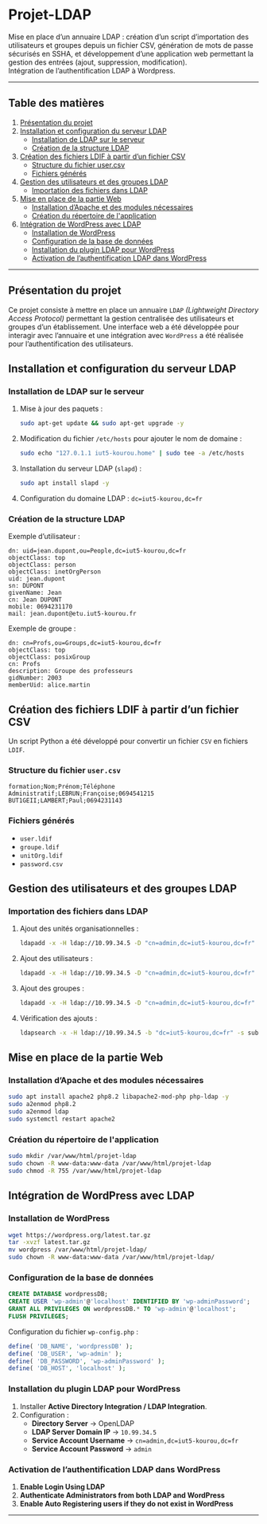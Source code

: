 # Projet-LDAP
Mise en place d’un annuaire LDAP : création d’un script d’importation des utilisateurs et groupes depuis un fichier CSV, génération de mots de passe sécurisés en SSHA, et développement d’une application web permettant la gestion des entrées (ajout, suppression, modification).  
Intégration de l’authentification LDAP à Wordpress.

---

## Table des matières
1. [Présentation du projet](#présentation-du-projet)
2. [Installation et configuration du serveur LDAP](#installation-et-configuration-du-serveur-ldap)
   - [Installation de LDAP sur le serveur](#installation-de-ldap-sur-le-serveur)
   - [Création de la structure LDAP](#création-de-la-structure-ldap)
3. [Création des fichiers LDIF à partir d’un fichier CSV](#création-des-fichiers-ldif-à-partir-dun-fichier-csv)
   - [Structure du fichier user.csv](#structure-du-fichier-usercsv)
   - [Fichiers générés](#fichiers-générés)
4. [Gestion des utilisateurs et des groupes LDAP](#gestion-des-utilisateurs-et-des-groupes-ldap)
   - [Importation des fichiers dans LDAP](#importation-des-fichiers-dans-ldap)
5. [Mise en place de la partie Web](#mise-en-place-de-la-partie-web)
   - [Installation d’Apache et des modules nécessaires](#installation-dapache-et-des-modules-nécessaires)
   - [Création du répertoire de l'application](#création-du-répertoire-de-lapplication)
6. [Intégration de WordPress avec LDAP](#intégration-de-wordpress-avec-ldap)
   - [Installation de WordPress](#installation-de-wordpress)
   - [Configuration de la base de données](#configuration-de-la-base-de-données)
   - [Installation du plugin LDAP pour WordPress](#installation-du-plugin-ldap-pour-wordpress)
   - [Activation de l’authentification LDAP dans WordPress](#activation-de-lauthentification-ldap-dans-wordpress)

---

## Présentation du projet

Ce projet consiste à mettre en place un annuaire `LDAP` *_(Lightweight Directory Access Protocol)_* permettant la gestion centralisée des utilisateurs et groupes d’un établissement. Une interface web a été développée pour interagir avec l’annuaire et une intégration avec `WordPress` a été réalisée pour l’authentification des utilisateurs.

## Installation et configuration du serveur LDAP

### Installation de LDAP sur le serveur

1. Mise à jour des paquets :
   ```bash
   sudo apt-get update && sudo apt-get upgrade -y
   ```
2. Modification du fichier `/etc/hosts` pour ajouter le nom de domaine :
   ```bash
   sudo echo "127.0.1.1 iut5-kourou.home" | sudo tee -a /etc/hosts
   ```
3. Installation du serveur LDAP (`slapd`) :
   ```bash
   sudo apt install slapd -y
   ```
4. Configuration du domaine LDAP : `dc=iut5-kourou,dc=fr`

### Création de la structure LDAP

Exemple d’utilisateur :
```ldif
dn: uid=jean.dupont,ou=People,dc=iut5-kourou,dc=fr
objectClass: top
objectClass: person
objectClass: inetOrgPerson
uid: jean.dupont
sn: DUPONT
givenName: Jean
cn: Jean DUPONT
mobile: 0694231170
mail: jean.dupont@etu.iut5-kourou.fr
```

Exemple de groupe :
```ldif
dn: cn=Profs,ou=Groups,dc=iut5-kourou,dc=fr
objectClass: top
objectClass: posixGroup
cn: Profs
description: Groupe des professeurs
gidNumber: 2003
memberUid: alice.martin
```

## Création des fichiers LDIF à partir d’un fichier CSV

Un script Python a été développé pour convertir un fichier `CSV` en fichiers `LDIF`.

### Structure du fichier `user.csv`
```
formation;Nom;Prénom;Téléphone
Administratif;LEBRUN;Françoise;0694541215
BUT1GEII;LAMBERT;Paul;0694231143
```

### Fichiers générés
- `user.ldif`
- `groupe.ldif`
- `unitOrg.ldif`
- `password.csv`

## Gestion des utilisateurs et des groupes LDAP

### Importation des fichiers dans LDAP

1. Ajout des unités organisationnelles :
   ```bash
   ldapadd -x -H ldap://10.99.34.5 -D "cn=admin,dc=iut5-kourou,dc=fr" -W -f unitOrg.ldif
   ```
2. Ajout des utilisateurs :
   ```bash
   ldapadd -x -H ldap://10.99.34.5 -D "cn=admin,dc=iut5-kourou,dc=fr" -W -f user.ldif
   ```
3. Ajout des groupes :
   ```bash
   ldapadd -x -H ldap://10.99.34.5 -D "cn=admin,dc=iut5-kourou,dc=fr" -W -f groupe.ldif
   ```
4. Vérification des ajouts :
   ```bash
   ldapsearch -x -H ldap://10.99.34.5 -b "dc=iut5-kourou,dc=fr" -s sub
   ```

## Mise en place de la partie Web

### Installation d’Apache et des modules nécessaires

```bash
sudo apt install apache2 php8.2 libapache2-mod-php php-ldap -y
sudo a2enmod php8.2
sudo a2enmod ldap
sudo systemctl restart apache2
```

### Création du répertoire de l'application

```bash
sudo mkdir /var/www/html/projet-ldap
sudo chown -R www-data:www-data /var/www/html/projet-ldap
sudo chmod -R 755 /var/www/html/projet-ldap
```

## Intégration de WordPress avec LDAP

### Installation de WordPress

```bash
wget https://wordpress.org/latest.tar.gz
tar -xvzf latest.tar.gz
mv wordpress /var/www/html/projet-ldap/
sudo chown -R www-data:www-data /var/www/html/projet-ldap/
```

### Configuration de la base de données

```sql
CREATE DATABASE wordpressDB;
CREATE USER 'wp-admin'@'localhost' IDENTIFIED BY 'wp-adminPassword';
GRANT ALL PRIVILEGES ON wordpressDB.* TO 'wp-admin'@'localhost';
FLUSH PRIVILEGES;
```

Configuration du fichier `wp-config.php` :
```php
define( 'DB_NAME', 'wordpressDB' );
define( 'DB_USER', 'wp-admin' );
define( 'DB_PASSWORD', 'wp-adminPassword' );
define( 'DB_HOST', 'localhost' );
```

### Installation du plugin LDAP pour WordPress

1. Installer **Active Directory Integration / LDAP Integration**.
2. Configuration :
   - **Directory Server** → OpenLDAP
   - **LDAP Server Domain IP** → `10.99.34.5`
   - **Service Account Username** → `cn=admin,dc=iut5-kourou,dc=fr`
   - **Service Account Password** → `admin`

### Activation de l’authentification LDAP dans WordPress

1. **Enable Login Using LDAP**
2. **Authenticate Administrators from both LDAP and WordPress**
3. **Enable Auto Registering users if they do not exist in WordPress**

---
